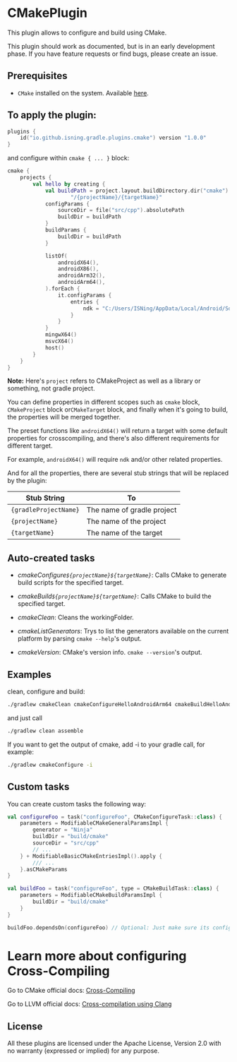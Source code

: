 # CMakePlugin

This plugin allows to configure and build using CMake.

This plugin should work as documented, but is in an early development phase.
If you have feature requests or find bugs, please create an issue.

## Prerequisites

* `CMake` installed on the system. Available [here](https://www.cmake.org "CMake Homepage").

## To apply the plugin:

```kotlin
plugins {
    id("io.github.isning.gradle.plugins.cmake") version "1.0.0"
}
```

and configure within `cmake { ... }` block:

```kotlin
cmake {
    projects {
        val hello by creating {
            val buildPath = project.layout.buildDirectory.dir("cmake").get().asFile.absolutePath +
                    "/{projectName}/{targetName}"
            configParams {
                sourceDir = file("src/cpp").absolutePath
                buildDir = buildPath
            }
            buildParams {
                buildDir = buildPath
            }

            listOf(
                androidX64(),
                androidX86(),
                androidArm32(),
                androidArm64(),
            ).forEach {
                it.configParams {
                    entries {
                        ndk = "C:/Users/ISNing/AppData/Local/Android/Sdk/ndk/25.2.9519653"
                    }
                }
            }
            mingwX64()
            msvcX64()
            host()
        }
    }
}
```

**Note:** Here's `project` refers to CMakeProject as well as a library or something, not gradle project.

You can define properties in different scopes such as `cmake` block, `CMakeProject` block or`CMakeTarget` block,
and finally when it's going to build, the properties will be merged together.

The preset functions like `androidX64()` will return a target with some default properties for crosscompiling,
and there's also different requirements for different target.

For example, `androidX64()` will require `ndk` and/or other related properties.

And for all the properties, there are several stub strings that will be replaced by the plugin:

| Stub String           | To                         |
|-----------------------|----------------------------|
| `{gradleProjectName}` | The name of gradle project |
| `{projectName}`       | The name of the project    |
| `{targetName}`        | The name of the target     |

## Auto-created tasks

* *cmakeConfigure`${projectName}${targetName}`*: Calls CMake to generate build scripts for the specified target.

* *cmakeBuild`${projectName}${targetName}`*: Calls CMake to build the specified target.

* *cmakeClean*: Cleans the workingFolder.

* *cmakeListGenerators*: Trys to list the generators available on the current platform by parsing `cmake --help`'s
  output.

* *cmakeVersion*: CMake's version info. `cmake --version`'s output.

## Examples

clean, configure and build:

```bash
./gradlew cmakeClean cmakeConfigureHelloAndroidArm64 cmakeBuildHelloAndroidArm64
```

and just call

```bash
./gradlew clean assemble
```

If you want to get the output of cmake, add -i to your gradle call, for example:

```bash
./gradlew cmakeConfigure -i
```

## Custom tasks

You can create custom tasks the following way:

```kotlin
val configureFoo = task("configureFoo", CMakeConfigureTask::class) {
    parameters = ModifiableCMakeGeneralParamsImpl {
        generator = "Ninja"
        buildDir = "build/cmake"
        sourceDir = "src/cpp"
        // ...
    } + ModifiableBasicCMakeEntriesImpl().apply {
        /// ...
    }.asCMakeParams
}

val buildFoo = task("configureFoo", type = CMakeBuildTask::class) {
    parameters = ModifiableCMakeBuildParamsImpl {
        buildDir = "build/cmake"
    }
}

buildFoo.dependsOn(configureFoo) // Optional: Just make sure its configured when you run the build task
```

# Learn more about configuring Cross-Compiling

Go to CMake official
docs: [Cross-Compiling](https://cmake.org/cmake/help/latest/manual/cmake-toolchains.7.html#cross-compiling)

Go to LLVM official docs: [Cross-compilation using Clang](https://clang.llvm.org/docs/CrossCompilation.html)

## License

All these plugins are licensed under the Apache License, Version 2.0 with no warranty (expressed or implied) for any
purpose.